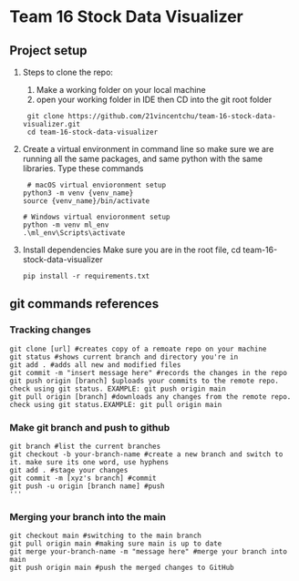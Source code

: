 # Team 16 Stock Data Visualizer
## Project setup

1. Steps to clone the repo:
   
    1. Make a working folder on your local machine
    2. open your working folder in IDE then CD into the git root folder
       
   ```
    git clone https://github.com/21vincentchu/team-16-stock-data-visualizer.git
    cd team-16-stock-data-visualizer
   ``` 

3. Create a virtual environment in command line so make sure we are running all the same packages, and same python with the same libraries. Type these commands
   ```
    # macOS virtual envioronment setup
   python3 -m venv {venv_name}
   source {venv_name}/bin/activate
   
   # Windows virtual envioronment setup
   python -m venv ml_env
   .\ml_env\Scripts\activate
   ```

8. Install dependencies
    Make sure you are in the root file, cd team-16-stock-data-visualizer 
    ```
    pip install -r requirements.txt
    ```


    
## git commands references
### Tracking changes 
```
git clone [url] #creates copy of a remoate repo on your machine
git status #shows current branch and directory you're in
git add . #adds all new and modified files
git commit -m "insert message here" #records the changes in the repo
git push origin [branch] $uploads your commits to the remote repo. check using git status. EXAMPLE: git push origin main
git pull origin [branch] #downloads any changes from the remote repo. check using git status.EXAMPLE: git pull origin main

```

### Make git branch and push to github
```
git branch #list the current branches
git checkout -b your-branch-name #create a new branch and switch to it. make sure its one word, use hyphens
git add . #stage your changes
git commit -m [xyz's branch] #commit
git push -u origin [branch name] #push
'''
```

### Merging your branch into the main
```
git checkout main #switching to the main branch
git pull origin main #making sure main is up to date
git merge your-branch-name -m "message here" #merge your branch into main
git push origin main #push the merged changes to GitHub

```